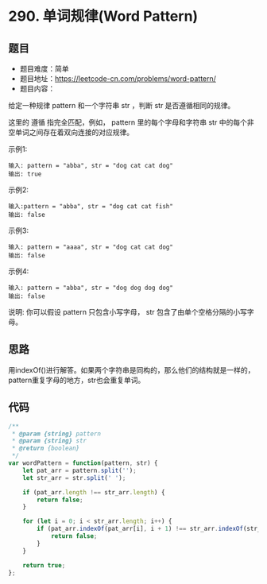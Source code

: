 # 290. 单词规律(Word Pattern)

## 题目
* 题目难度：简单
* 题目地址：https://leetcode-cn.com/problems/word-pattern/
* 题目内容：

给定一种规律 pattern 和一个字符串 str ，判断 str 是否遵循相同的规律。

这里的 遵循 指完全匹配，例如， pattern 里的每个字母和字符串 str 中的每个非空单词之间存在着双向连接的对应规律。

示例1:

```
输入: pattern = "abba", str = "dog cat cat dog"
输出: true
```

示例2:

```
输入:pattern = "abba", str = "dog cat cat fish"
输出: false
```

示例3:

```
输入: pattern = "aaaa", str = "dog cat cat dog"
输出: false
```

示例4:

```
输入: pattern = "abba", str = "dog dog dog dog"
输出: false
```

说明:
你可以假设 pattern 只包含小写字母， str 包含了由单个空格分隔的小写字母。


## 思路
用indexOf()进行解答。如果两个字符串是同构的，那么他们的结构就是一样的，pattern重复字母的地方，str也会重复单词。


## 代码
```JavaScript
/**
 * @param {string} pattern
 * @param {string} str
 * @return {boolean}
 */
var wordPattern = function(pattern, str) {
    let pat_arr = pattern.split('');
    let str_arr = str.split(' ');

    if (pat_arr.length !== str_arr.length) {
        return false;
    }

    for (let i = 0; i < str_arr.length; i++) {
        if (pat_arr.indexOf(pat_arr[i], i + 1) !== str_arr.indexOf(str_arr[i], i + 1)) {
            return false;
        }
    }

    return true;
};
```
